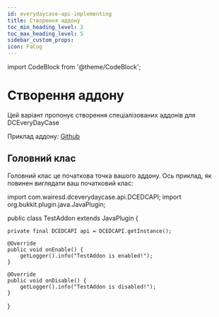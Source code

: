 ```yaml
---
id: everydaycase-api-implementing
title: Створення аддону
toc_min_heading_level: 2
toc_max_heading_level: 5
sidebar_custom_props:
icon: FaCog
---
```


import CodeBlock from '@theme/CodeBlock';

# Створення аддону

Цей варіант пропонує створення спеціалізованих аддонів для DCEveryDayCase

Приклад аддону: [Github](https://github.com/1wairesd/DCEveryDayCaseTestAddon)

## Головний клас
Головний клас це початкова точка вашого аддону.
Ось приклад, як повинен виглядати ваш початковий клас:

<CodeBlock language="java" title="src/main/java/com/jodexindustries/testaddon/TestAddon.java">
import com.wairesd.dceverydaycase.api.DCEDCAPI;
import org.bukkit.plugin.java.JavaPlugin;

public class TestAddon extends JavaPlugin {

    private final DCEDCAPI api = DCEDCAPI.getInstance();

    @Override
    public void onEnable() {
        getLogger().info("TestAddon is enabled!");
    }

    @Override
    public void onDisable() {
        getLogger().info("TestAddon is disabled!");
    }
}
</CodeBlock>
